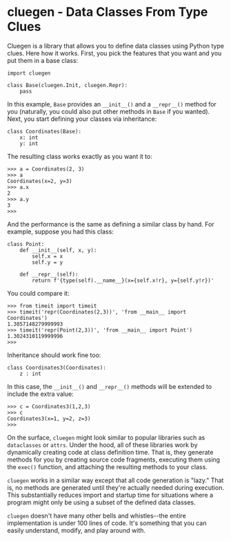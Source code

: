 # cluegen - Data Classes From Type Clues

Cluegen is a library that allows you to define data classes using
Python type clues. Here how it works. First, you pick the features
that you want and you put them in a base class:

    import cluegen

    class Base(cluegen.Init, cluegen.Repr):
        pass

In this example, `Base` provides an `__init__()` and a `__repr__()`
method for you (naturally, you could also put other methods in
`Base` if you wanted). Next, you start defining your classes via
inheritance:

    class Coordinates(Base):
        x: int
        y: int

The resulting class works exactly as you want it to:

    >>> a = Coordinates(2, 3)
    >>> a
    Coordinates(x=2, y=3)
    >>> a.x
    2
    >>> a.y
    3
    >>> 

And the performance is the same as defining a similar class by hand.
For example, suppose you had this class:

    class Point:
        def __init__(self, x, y):
            self.x = x
            self.y = y

        def __repr__(self):
            return f'{type(self).__name__}(x={self.x!r}, y={self.y!r})'

You could compare it:

    >>> from timeit import timeit
    >>> timeit('repr(Coordinates(2,3))', 'from __main__ import Coordinates')
    1.3057148279999993
    >>> timeit('repr(Point(2,3))', 'from __main__ import Point')
    1.3024310119999996
    >>> 

Inheritance should work fine too:

    class Coordinates3(Coordinates):
        z : int

In this case, the `__init__()` and `__repr__()` methods will be extended
to include the extra value:

    >>> c = Coordinates3(1,2,3)
    >>> c
    Coordinates3(x=1, y=2, z=3)
    >>> 

On the surface, `cluegen` might look similar to popular libraries such
as `dataclasses` or `attrs`.  Under the hood, all of these libraries work by
dynamically creating code at class definition time.  That is, they
generate methods for you by creating source code fragments, executing
them using the `exec()` function, and attaching the resulting methods
to your class.

`cluegen` works in a similar way except that all code generation is
"lazy."  That is, no methods are generated until they're actually
needed during execution.  This substantially reduces import and startup
time for situations where a program might only be using a subset of the
defined data classes.

`cluegen` doesn't have many other bells and whistles--the entire
implementation is under 100 lines of code.  It's something that you
can easily understand, modify, and play around with.






        
